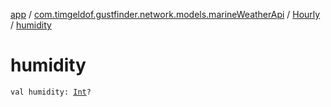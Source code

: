 [app](../../index.md) / [com.timgeldof.gustfinder.network.models.marineWeatherApi](../index.md) / [Hourly](index.md) / [humidity](./humidity.md)

# humidity

`val humidity: `[`Int`](https://kotlinlang.org/api/latest/jvm/stdlib/kotlin/-int/index.html)`?`
